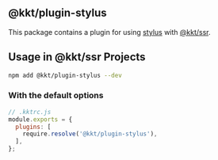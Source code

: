 @kkt/plugin-stylus
---

This package contains a plugin for using [stylus](https://github.com/stylus/stylus/) with [@kkt/ssr](https://github.com/jaywcjlove/kkt-ssr).


## Usage in @kkt/ssr Projects

```bash
npm add @kkt/plugin-stylus --dev
```

### With the default options

```js
// .kktrc.js
module.exports = {
  plugins: [
    require.resolve('@kkt/plugin-stylus'),
  ],
};
```
